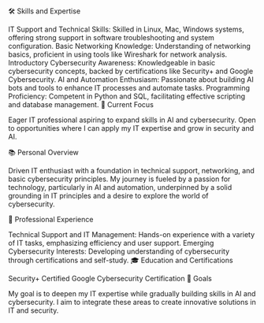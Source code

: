 🛠️ Skills and Expertise

IT Support and Technical Skills: Skilled in Linux, Mac, Windows systems, offering strong support in software troubleshooting and system configuration.
Basic Networking Knowledge: Understanding of networking basics, proficient in using tools like Wireshark for network analysis.
Introductory Cybersecurity Awareness: Knowledgeable in basic cybersecurity concepts, backed by certifications like Security+ and Google Cybersecurity.
AI and Automation Enthusiasm: Passionate about building AI bots and tools to enhance IT processes and automate tasks.
Programming Proficiency: Competent in Python and SQL, facilitating effective scripting and database management.
🤖 Current Focus

Eager IT professional aspiring to expand skills in AI and cybersecurity. Open to opportunities where I can apply my IT expertise and grow in security and AI.

📚 Personal Overview

Driven IT enthusiast with a foundation in technical support, networking, and basic cybersecurity principles. My journey is fueled by a passion for technology, particularly in AI and automation, underpinned by a solid grounding in IT principles and a desire to explore the world of cybersecurity.

🌟 Professional Experience

Technical Support and IT Management: Hands-on experience with a variety of IT tasks, emphasizing efficiency and user support.
Emerging Cybersecurity Interests: Developing understanding of cybersecurity through certifications and self-study.
🎓 Education and Certifications

Security+ Certified
Google Cybersecurity Certification
🚀 Goals

My goal is to deepen my IT expertise while gradually building skills in AI and cybersecurity. I aim to integrate these areas to create innovative solutions in IT and security.


